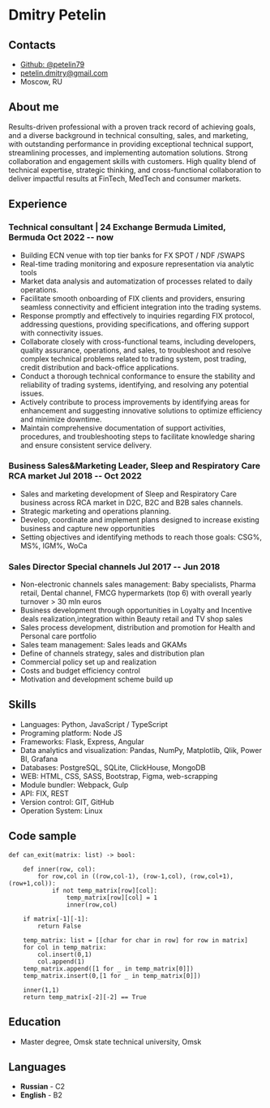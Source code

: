 # Dmitry Petelin

## Contacts

- [Github: @petelin79](https://github.com/petelin79)
- <petelin.dmitry@gmail.com>
- Moscow, RU

## About me

Results-driven professional with a proven track record of achieving goals, and a diverse background in technical consulting, sales, and marketing, with outstanding performance in providing exceptional technical support, streamlining processes, and implementing automation solutions. Strong collaboration and engagement skills with customers. High quality blend of technical expertise, strategic thinking, and cross-functional collaboration to deliver impactful results at FinTech, MedTech and consumer markets.

## Experience

### <span>Technical consultant | 24 Exchange Bermuda Limited, Bermuda</span> <span>Oct 2022 -- now</span>
-	Building ECN venue with top tier banks for FX SPOT / NDF /SWAPS
-	Real-time trading monitoring and exposure representation via analytic tools
-	Market data analysis and automatization of processes related to daily operations.
-	Facilitate smooth onboarding of FIX clients and providers, ensuring seamless connectivity and efficient integration into the trading systems.
-	Response promptly and effectively to inquiries regarding FIX protocol, addressing questions, providing specifications, and offering support with connectivity issues.
-	Collaborate closely with cross-functional teams, including developers, quality assurance, operations, and sales, to troubleshoot and resolve complex technical problems related to trading system, post trading, credit distribution and back-office applications.
-	Conduct a thorough technical conformance to ensure the stability and reliability of trading systems, identifying, and resolving any potential issues.
-	Actively contribute to process improvements by identifying areas for enhancement and suggesting innovative solutions to optimize efficiency and minimize downtime.
-	Maintain comprehensive documentation of support activities, procedures, and troubleshooting steps to facilitate knowledge sharing and ensure consistent service delivery.


### <span>Business Sales&Marketing Leader, Sleep and Respiratory Care RCA market</span> <span>Jul 2018 -- Oct 2022</span>

- Sales and marketing development of Sleep and Respiratory Care business across RCA market in D2C, B2C and B2B sales channels.
- Strategic marketing and operations planning.
- Develop, coordinate and implement plans designed to increase existing business and capture new opportunities
- Setting objectives and identifying methods to reach those goals: CSG%, MS%, IGM%, WoCa

### <span>Sales Director Special channels</span> <span>Jul 2017 -- Jun 2018</span>

- Non-electronic channels sales management: Baby specialists, Pharma retail, Dental channel, FMCG hypermarkets (top 6) with overall yearly turnover > 30 mln euros
- Business development through opportunities in Loyalty and Incentive deals realization,integration within Beauty retail and TV shop sales
- Sales process development, distribution and promotion for Health and Personal care portfolio
- Sales team management: Sales leads and GKAMs
- Define of channels strategy, sales and distribution plan
- Commercial policy set up and realization
- Costs and budget efficiency control
- Motivation and development scheme build up

## Skills

-	Languages: Python, JavaScript / TypeScript
-	Programing platform: Node JS
-	Frameworks: Flask, Express, Angular  
-	Data analytics and visualization: Pandas, NumPy, Matplotlib, Qlik, Power BI, Grafana
-	Databases: PostgreSQL, SQLite, ClickHouse, MongoDB
-	WEB: HTML, CSS, SASS, Bootstrap, Figma, web-scrapping
-	Module bundler: Webpack, Gulp
-	API: FIX, REST
-	Version control: GIT, GitHub
-	Operation System: Linux


## Code sample

```
def can_exit(matrix: list) -> bool:
    
    def inner(row, col):
        for row,col in ((row,col-1), (row-1,col), (row,col+1), (row+1,col)):
            if not temp_matrix[row][col]:
                temp_matrix[row][col] = 1
                inner(row,col)
                
    if matrix[-1][-1]:
        return False
            
    temp_matrix: list = [[char for char in row] for row in matrix]
    for col in temp_matrix:
        col.insert(0,1)
        col.append(1)
    temp_matrix.append([1 for _ in temp_matrix[0]])
    temp_matrix.insert(0,[1 for _ in temp_matrix[0]])
    
    inner(1,1)   
    return temp_matrix[-2][-2] == True

```

## Education

- Master degree, Omsk state technical university, Omsk

## Languages

- **Russian** - С2
- **English** - B2